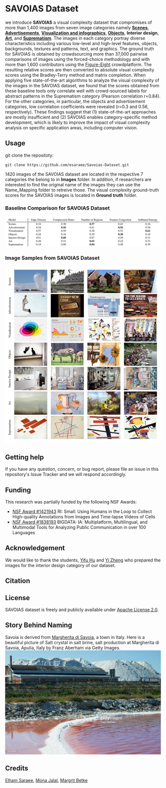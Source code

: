 # SAVOIAS Dataset

we introduce **SAVOIAS** a visual complexity dataset that compromises of more than 1,400 images from seven image categories
namely [**Scenes**](http://places2.csail.mit.edu/), [**Advertisements**](http://people.cs.pitt.edu/~kovashka/ads/), [**Visualization and infographics**](http://massvis.mit.edu/), [**Objects**](http://cocodataset.org/#home), **Interior design**,
[**Art**](https://github.com/BathVisArtData/PeopleArt), and [**Suprematism**](https://github.com/BathVisArtData/PeopleArt/tree/master/JPEGImages/Suprematism). The images in each category portray diverse characteristics including various low-level and high-level features, objects, backgrounds, textures and patterns, text, and graphics. The ground truth for SAVOIAS is obtained by crowdsourcing more than 37,000 pairwise comparisons of images using the forced-choice methodology and with more than 1,600
contributors using the [Figure-Eight](http://figure-eight.com/) crowdplatform. The resulting relative scores are then converted to absolute visual complexity scores using the Bradley-Terry
method and matrix completion. When applying five state-of-the-art algorithms to analyze the visual complexity of the images
in the SAVOIAS dataset, we found that the scores obtained from these baseline tools only correlate well with crowd-sourced
labels for abstract patterns in the Suprematism category (Pearson correlation r=0.84). For the other categories, 
in particular, the objects and advertisement categories, low correlation coefficients were revealed (r=0.3 and 0.56,
respectively). These findings suggest that (1) state-of-the-art approaches are mostly insufficient and (2) SAVOIAS enables
category-specific method development, which is likely to improve the impact of visual complexity analysis on specific
application areas, including computer vision.

## Usage

git clone the repositoty:
```
git clone https://github.com/esaraee/Savoias-Dataset.git
```
1420 images of the SAVOIAS dataset are located in the respective 7 categories the belong to in **Images** folder. In addition, if researchers are interested to find the original name of the images they can use the Name_Mapping folder to retreive those. The visual complexity ground-truth scores for the SAVOIAS images is located in **Ground truth** folder. 


### Baseline Comparison for SAVOIAS Dataset

![alt text](https://raw.githubusercontent.com/esaraee/Savoias-Dataset/master/baselines.png)

### Image Samples from SAVOIAS Dataset

![alt text](https://raw.githubusercontent.com/esaraee/Savoias-Dataset/master/SAVOIAS-image-samples.png)


## Getting help

If you have any question, concern, or bug report, please file an issue in this repository's Issue Tracker and we will respond accordingly.

## Funding
This research was partially funded by the following NSF Awards:

- [NSF Award #1421943](https://nsf.gov/awardsearch/showAward?AWD_ID=1421943) RI: Small: Using Humans in the Loop to Collect High-quality Annotations from Images and Time-lapse Videos of Cells
- [NSF Award #1838193](https://www.nsf.gov/awardsearch/showAward?AWD_ID=1838193&HistoricalAwards=false) BIGDATA: IA: Multiplatform, Multilingual, and Multimodal Tools for Analyzing Public Communication in over 100 Languages

## Acknowledgement

We would like to thank the students, [Yifu Hu](http://cs-people.bu.edu/yfhu) and [Yi Zheng](http://cs-people.bu.edu/yizheng/) who prepared the images for the interior design category of our dataset.

## Citation
<!--- 
Please cite the following paper in your publications if it helps you with your research.
```
@inproceedings{SaraeeJaBe19,
  author    = {Elham Saraee and
               Mona Jalal and
               Margrit Betke},
  title     = {SAVOIAS: A Diverse, Multi-Category Visual Complexity Dataset},
  booktitle = {2019 {IEEE} Winter Conference on Applications of Computer Vision,
               {WACV} 2018, Waikoloa Village, HI, USA, Jan 8-10, 2019},
  year      = {2019}
}
```
-->
## License

SAVOIAS dataset is freely and publicly available under [Apache License 2.0](https://www.apache.org/licenses/LICENSE-2.0).

## Story Behind Naming
Savoia is derived from [Margherita di Savoia](https://en.wikipedia.org/wiki/Margherita_di_Savoia,_Apulia), a town in Italy. Here is a beautiful picture of Salt crystal in salt brine, salt production at Margherita di Savoia, Apulia, Italy by Franz Aberham via Getty Images. 
![alt text](https://raw.githubusercontent.com/esaraee/Savoias-Dataset/master/savoia.jpg)


## Credits

[Elham Saraee](http://cs-people.bu.edu/esaraee/), [Mona Jalal](http://monajalal.com), [Margrit Betke](http://www.cs.bu.edu/~betke/)





